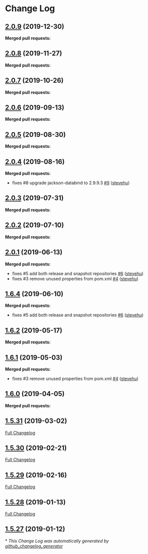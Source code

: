 # Change Log

## [2.0.9](https://github.com/networknt/light-tram-kafka/tree/2.0.9) (2019-12-30)


**Merged pull requests:**


## [2.0.8](https://github.com/networknt/light-tram-kafka/tree/2.0.8) (2019-11-27)


**Merged pull requests:**


## [2.0.7](https://github.com/networknt/light-tram-kafka/tree/2.0.7) (2019-10-26)


**Merged pull requests:**


## [2.0.6](https://github.com/networknt/light-tram-kafka/tree/2.0.6) (2019-09-13)


**Merged pull requests:**


## [2.0.5](https://github.com/networknt/light-tram-kafka/tree/2.0.5) (2019-08-30)


**Merged pull requests:**




## [2.0.4](https://github.com/networknt/light-tram-kafka/tree/2.0.4) (2019-08-16)


**Merged pull requests:**


- fixes \#8 upgrade jackson-databind to 2.9.9.3 [\#9](https://github.com/networknt/light-tram-kafka/pull/9) ([stevehu](https://github.com/stevehu))
## [2.0.3](https://github.com/networknt/light-tram-kafka/tree/2.0.3) (2019-07-31)


**Merged pull requests:**




## [2.0.2](https://github.com/networknt/light-tram-kafka/tree/2.0.2) (2019-07-10)


**Merged pull requests:**


## [2.0.1](https://github.com/networknt/light-tram-kafka/tree/2.0.1) (2019-06-13)


**Merged pull requests:**


- fixes \#5 add both release and snapshot repositories [\#6](https://github.com/networknt/light-tram-kafka/pull/6) ([stevehu](https://github.com/stevehu))
- fixes \#3 remove unused properties from pom.xml [\#4](https://github.com/networknt/light-tram-kafka/pull/4) ([stevehu](https://github.com/stevehu))
## [1.6.4](https://github.com/networknt/light-tram-kafka/tree/1.6.4) (2019-06-10)


**Merged pull requests:**


- fixes \#5 add both release and snapshot repositories [\#6](https://github.com/networknt/light-tram-kafka/pull/6) ([stevehu](https://github.com/stevehu))
## [1.6.2](https://github.com/networknt/light-tram-kafka/tree/1.6.2) (2019-05-17)


**Merged pull requests:**


## [1.6.1](https://github.com/networknt/light-tram-kafka/tree/1.6.1) (2019-05-03)


**Merged pull requests:**


- fixes \#3 remove unused properties from pom.xml [\#4](https://github.com/networknt/light-tram-kafka/pull/4) ([stevehu](https://github.com/stevehu))
## [1.6.0](https://github.com/networknt/light-tram-kafka/tree/1.6.0) (2019-04-05)


**Merged pull requests:**


## [1.5.31](https://github.com/networknt/light-tram-kafka/tree/1.5.31) (2019-03-02)
[Full Changelog](https://github.com/networknt/light-tram-kafka/compare/1.5.30...1.5.31)

## [1.5.30](https://github.com/networknt/light-tram-kafka/tree/1.5.30) (2019-02-21)
[Full Changelog](https://github.com/networknt/light-tram-kafka/compare/1.5.29...1.5.30)

## [1.5.29](https://github.com/networknt/light-tram-kafka/tree/1.5.29) (2019-02-16)
[Full Changelog](https://github.com/networknt/light-tram-kafka/compare/1.5.28...1.5.29)

## [1.5.28](https://github.com/networknt/light-tram-kafka/tree/1.5.28) (2019-01-13)
[Full Changelog](https://github.com/networknt/light-tram-kafka/compare/1.5.27...1.5.28)

## [1.5.27](https://github.com/networknt/light-tram-kafka/tree/1.5.27) (2019-01-12)


\* *This Change Log was automatically generated by [github_changelog_generator](https://github.com/skywinder/Github-Changelog-Generator)*
